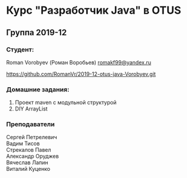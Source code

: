 # Курс "Разработчик Java" в OTUS
## Группа 2019-12
### Студент:
Roman Vorobyev (Роман Воробьев)
romakf99@yandex.ru

https://github.com/RomanVr/2019-12-otus-java-Vorobyev.git

### Домашние задания:
1. Проект maven с модульной структурой
2. DIY ArrayList

### Преподаватели
Сергей Петрелевич<br>
Вадим Тисов<br>
Стрекалов Павел<br>
Александр Оруджев<br>
Вячеслав Лапин<br>
Виталий Куценко<br>
